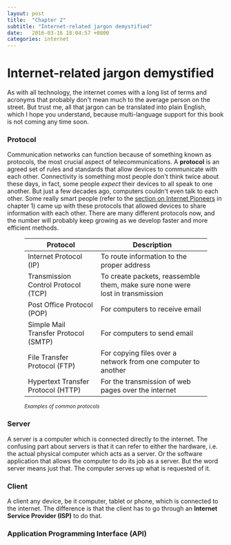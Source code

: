 ```yaml
---
layout: post
title:  "Chapter 2"
subtitle: "Internet-related jargon demystified"
date:   2016-03-16 18:04:57 +0800
categories: internet
---
```

# Internet-related jargon demystified

As with all technology, the internet comes with a long list of terms and acronyms that probably don't mean much to the average person on the street. But trust me, all that jargon can be translated into plain English, which I hope you understand, because multi-language support for this book is not coming any time soon.

### Protocol

Communication networks can function because of something known as protocols, the most crucial aspect of telecommunications. A **protocol** is an agreed set of rules and standards that allow devices to communicate with each other. Connectivity is something most people don't think twice about these days, in fact, some people *expect* their devices to all speak to one another. But just a few decades ago, computers couldn't even talk to each other. Some really smart people (refer to the [section on Internet Pioneers](./chapter1.html#the-pioneers-of-the-internet)  in chapter 1) came up with these protocols that allowed devices to share information with each other. There are many different protocols now, and the number will probably keep growing as we develop faster and more efficient methods.

<figure>
    <table class="nomargin">
        <thead>
            <tr>
                <th>Protocol</th>
                <th>Description</th>
            </tr>
        </thead>
        <tbody>
            <tr>
                <td>Internet Protocol (IP)</td>
                <td>To route information to the proper address</td>
            </tr>
            <tr>
                <td>Transmission Control Protocol (TCP)</td>
                <td>To create packets, reassemble them, make sure none were lost in transmission</td>
            </tr>
            <tr>
                <td>Post Office Protocol (POP)</td>
                <td>For computers to receive email</td>
            </tr>
            <tr>
                <td>Simple Mail Transfer Protocol (SMTP)</td>
                <td>For computers to send email</td>
            </tr>
            <tr>
                <td>File Transfer Protocol (FTP)</td>
                <td>For copying files over a network from one computer to another</td>
            </tr>
            <tr>
                <td>Hypertext Transfer Protocol (HTTP)</td>
                <td>For the transmission of web pages over the internet</td>
            </tr>
        </tbody>
    </table>
    <figcaption class="txt-center"><small><em>Examples of common protocols</em></small></figcaption>
</figure>

### Server

A server is a computer which is connected directly to the internet. The confusing part about servers is that it can refer to either the hardware, i.e. the actual physical computer which acts as a server. Or the software application that allows the computer to do its job as a server. But the word server means just that. The computer serves up what is requested of it.

### Client

A client any device, be it computer, tablet or phone, which is connected to the internet. The difference is that the client has to go through an **Internet Service Provider (ISP)** to do that. 

### Application Programming Interface (API)
